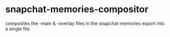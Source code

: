 # snapchat-memories-compositor
composites the -main &amp; -overlay files in the snapchat memories export into a single file
